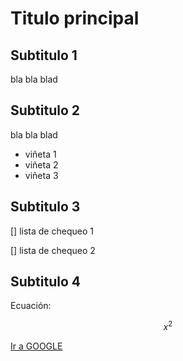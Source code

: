 # Titulo principal

## Subtitulo 1

bla bla blad

## Subtitulo 2

bla bla blad

* viñeta 1
* viñeta 2
* viñeta 3

## Subtitulo 3

[] lista de chequeo 1

[] lista de chequeo 2

## Subtitulo 4

Ecuación:

$$ x^2 $$

<a href="http://www.google.com.co">Ir a GOOGLE</a>
